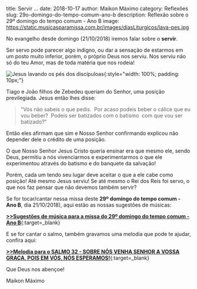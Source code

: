 title: Servir ...
date: 2018-10-17
author: Maikon Máximo
category: Reflexões
slug: 29o-domingo-do-tempo-comum-ano-b
description: Reflexão sobre o 29º domingo do tempo comum - Ano B
image: https://static.musicasparamissa.com.br/images/diasLiturgicos/lava-pes.jpg

No evangelho desde domingo (21/10/2018) iremos falar sobre o **servir**.

Ser servo pode parecer algo indigno, ou dar a sensação de estarmos em um posto muito inferior, porém, o próprio Deus nos serviu. Nos serviu não só do teu Amor, mas de toda matéria que nos rodeia! 

![Jesus lavando os pés dos discípuloas](https://static.musicasparamissa.com.br/images/diasLiturgicos/lava-pes.jpg){:style="width: 100%; padding: 10px;"}

Tiago e João filhos de Zebedeu queriam do Senhor, uma posição previlegiada.
Jesus então lhes disse: 

>"Vós não sabeis o que pedis. 
Por acaso podeis beber o cálice que eu vou beber? 
Podeis ser batizados com o batismo 
com que vou ser batizado?" 

Então eles afirmam que sim e Nosso Senhor confirmando explicou não depender dele o crédito de uma posição. 

O que Nosso Senhor Jesus Cristo queria ensinar era que mesmo ele, sendo Deus, permitiu a nós
vivenciarmos e experimentarmos o que ele experimentou através do batismo e do banquete da salvação!

Porém, cada um tendo seu lugar deve aceitar o que a ele cabe como posição! Até mesmo Jesus serviu! Se até mesmo o Rei dos Reis foi servo, o que nos faz pensar que não devemos também servir?


Se for tocar/cantar nessa missa deste **29º domingo do tempo comum - Ano B**, dia 21/10/2018),
aqui estão as nossas sugestões de músicas:

[**>>Sugestões de música para a missa do 29º domingo do tempo comum - Ano B**](https://musicasparamissa.com.br/sugestoes-para/29o-domingo-do-tempo-comum-ano-b/){:target=\_blank}

E se for cantar o salmo, também gravamos uma melodia que pode te ajudar, confira aqui:

[**>>Melodia para o SALMO 32 - SOBRE NÓS VENHA SENHOR A VOSSA GRAÇA, POIS EM VÓS, NÓS ESPERAMOS!**](https://musicasparamissa.com.br/musica/salmo-32-sobre-nos-venha-senhor-a-vossa-graca-pois-em-vos-nos-esperamos/){:target=\_blank}

Que Deus nos abençoe!

Maikon Máximo
